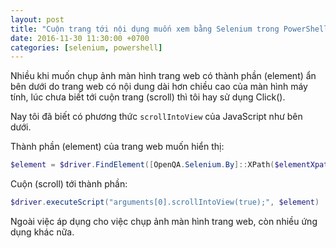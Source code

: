 ```yaml
---
layout: post
title: "Cuộn trang tới nội dụng muốn xem bằng Selenium trong PowerShell"
date: 2016-11-30 11:30:00 +0700
categories: [selenium, powershell]
---
```


Nhiều khi muốn chụp ảnh màn hình trang web có thành phần (element) ẩn bên dưới do trang web có nội dung dài hơn chiều cao của màn hình máy tính, lúc chưa biết tới cuộn trang (scroll) thì tôi hay sử dụng Click().  

Nay tôi đã biết có phương thức `scrollIntoView` của JavaScript như bên dưới.  

Thành phần (element) của trang web muốn hiển thị:  
```powershell
$element = $driver.FindElement([OpenQA.Selenium.By]::XPath($elementXpath))
```  

Cuộn (scroll) tới thành phần:  
```powershell
$driver.executeScript("arguments[0].scrollIntoView(true);", $element)
```  

Ngoài việc áp dụng cho việc chụp ảnh màn hình trang web, còn nhiều ứng dụng khác nữa.